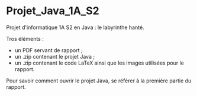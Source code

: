 # Projet_Java_1A_S2
Projet d'informatique 1A S2 en Java : le labyrinthe hanté.

Tros éléments :
  - un PDF servant de rapport ;
  - un .zip contenant le projet Java ;
  - un .zip contenant le code LaTeX ainsi que les images utilisées pour le rapport.

Pour savoir comment ouvrir le projet Java, se référer à la première partie du rapport.
